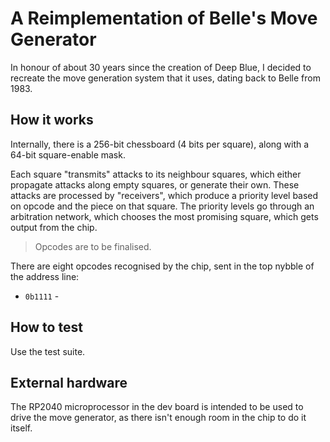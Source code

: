 A Reimplementation of Belle's Move Generator
============================================

In honour of about 30 years since the creation of Deep Blue, I decided to recreate the move generation system that it uses, dating back to Belle from 1983.

## How it works

Internally, there is a 256-bit chessboard (4 bits per square), along with a 64-bit square-enable mask.

Each square "transmits" attacks to its neighbour squares, which either propagate attacks along empty squares, or generate their own.
These attacks are processed by "receivers", which produce a priority level based on opcode and the piece on that square.
The priority levels go through an arbitration network, which chooses the most promising square, which gets output from the chip.

> Opcodes are to be finalised.

There are eight opcodes recognised by the chip, sent in the top nybble of the address line:
- `0b1111` - 

## How to test

Use the test suite.

## External hardware

The RP2040 microprocessor in the dev board is intended to be used to drive the move generator, as there isn't enough room in the chip to do it itself.
